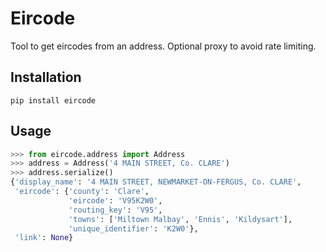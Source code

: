 Eircode
=======

Tool to get eircodes from an address. Optional proxy to avoid rate limiting.

Installation
------------

`pip install eircode`

Usage
-----

```python
>>> from eircode.address import Address
>>> address = Address('4 MAIN STREET, Co. CLARE')
>>> address.serialize()
{'display_name': '4 MAIN STREET, NEWMARKET-ON-FERGUS, Co. CLARE',
 'eircode': {'county': 'Clare',
             'eircode': 'V95K2W0',
             'routing_key': 'V95',
             'towns': ['Miltown Malbay', 'Ennis', 'Kildysart'],
             'unique_identifier': 'K2W0'},
 'link': None}
```
